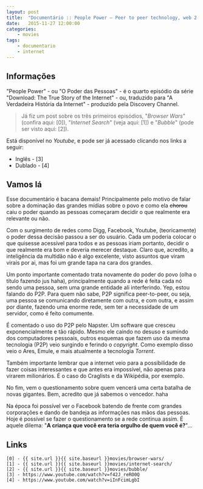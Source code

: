 ```yaml
---
layout: post
title:  "Documentário :: People Power – Peer to peer technology, web 2.0, and social networking"
date:   2015-11-27 12:00:00
categories:
    - movies
tags:
    - documentario
    - internet
---
```


## Informações

"People Power" - ou "O Poder das Pessoas" - é o quarto episódio da série "Download: The True Story of the Internet" - ou, traduzido para "A Verdadeira História da Internet" - produzido pela Discovery Channel.

> Já fiz um post sobre os três primeiros episódios, "*Browser Wars*" (confira aqui: [0]), "*Internet Search*" (veja aqui: [1]) e "*Bubble*" (pode ser visto aqui: [2]).

Está disponível no *Youtube*, e pode ser já acessado clicando nos links a seguir:

* Inglês - [3]
* Dublado - [4]

## Vamos lá

Esse documentário é bacana demais! Principalmente pelo motivo de falar sobre a dominação das grandes mídias sobre o povo e como ela <del>chorou</del> caiu o poder quando as pessoas começaram decidir o que realmente era relevante ou não.

Com o surgimento de redes como Digg, Facebook, Youtube, (teoricamente) o poder dessa decisão passou a ser do usuário. Cada um poderia colocar o que quisesse acessível para todos e as pessoas iriam portanto, decidir o que realmente era bom e deveria merecer destaque. Claro que, acredito, a inteligência da multidão não é algo excelente, visto assuntos que viram virais por ai, mas foi um grande tapa na cara dos grandes.

Um ponto importante comentado trata novamente do poder do povo (olha o título fazendo jus haha), principalmente quando a rede é feita cada nó sendo uma pessoa, sem uma grande entidade ali interferindo. Yep, estou falando do P2P. Para quem não sabe, P2P significa peer-to-peer, ou seja, uma pessoa se comunicando diretamente com outra, e com outra, e assim por diante, fazendo uma enorme rede, sem ter a necessidade de um servidor, como é feito comumente.

É comentado o uso do P2P pelo Napster. Um software que cresceu exponencialmente e tão rápido. Mesmo ele caindo no desuso e sumindo dos computadores pessoais, outros esquemas que fazem uso da mesma tecnologia (P2P) veio surgindo e ferindo o *copyright*. Como exemplo disso veio o Ares, Emule, e mais atualmente a tecnologia *Torrent*.

Também importante lembrar que a internet veio para a possibilidade de fazer coisas interessantes e que antes era impossível, não apenas para virarem milionários. É o caso do Craglists e da Wikipédia, por exemplo.

No fim, vem o questionamento sobre quem vencerá uma certa batalha de novas gigantes. Bem, acredito que já sabemos o vencedor. haha

Na época foi possível ver o Facebook batendo de frente com grandes corporações e dando de bandeja as informações nas mãos das pessoas. Hoje é possível se fazer o questionamento se a rede continua assim. É aquele dilema: "**A criança que você era teria orgulho de quem você é?**"...

## Links 

```
[0] - {{ site.url }}{{ site.baseurl }}movies/browser-wars/
[1] - {{ site.url }}{{ site.baseurl }}movies/internet-search/
[2] - {{ site.url }}{{ site.baseurl }}movies/bubble/
[3] - https://www.youtube.com/watch?v=f42J_reRO0Q
[4] - https://www.youtube.com/watch?v=iInFcimLgbI
```